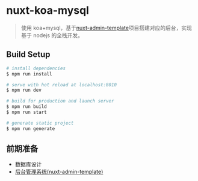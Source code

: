 # nuxt-koa-mysql

> 使用 koa+mysql，基于[nuxt-admin-template](https://github.com/zptime/nuxt-admin-template)项目搭建对应的后台，实现基于 nodejs 的全栈开发。

## Build Setup

```bash
# install dependencies
$ npm run install

# serve with hot reload at localhost:8010
$ npm run dev

# build for production and launch server
$ npm run build
$ npm run start

# generate static project
$ npm run generate
```

## 前期准备

- 数据库设计
- [后台管理系统(nuxt-admin-template)](https://github.com/zptime/nuxt-admin-template)
